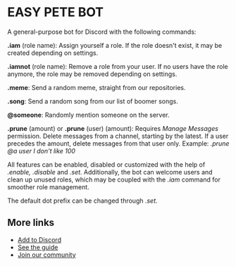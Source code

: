 EASY PETE BOT
=============

<!-- <p align="center"><a href="https://top.gg/bot/700307494580256768">
  <img src="https://top.gg/api/widget/700307494580256768.svg" alt="Easy Pete Bot" />
</a>
</p> -->
A general-purpose bot for Discord with the following commands:

**.iam** (role name): Assign yourself a role. If the role doesn't exist, it may be created depending on settings.

**.iamnot** (role name): Remove a role from your user. If no users have the role anymore, the role may be removed depending on settings.

**.meme**: Send a random meme, straight from our repositories.

**.song**: Send a random song from our list of boomer songs.

**@someone**: Randomly mention someone on the server.

**.prune** (amount) or **.prune** (user) (amount): Requires _Manage Messages_ permission. Delete messages from a channel, starting by the latest. If a user precedes the amount, delete messages from that user only.
Example: _.prune @a user I don't like 100_

All features can be enabled, disabled or customized with the help of _.enable,_ _.disable_ and _.set._ Additionally, the bot can welcome users and clean up unused roles, which may be coupled with the _.iam_ command for smoother role management.

The default dot prefix can be changed through _.set._

## More links

- [Add to Discord](https://discord.com/oauth2/authorize?client_id=700307494580256768&permissions=268561408&scope=bot)
- [See the guide](https://bot.molteni.im)
- [Join our community](https://discord.gg/VkvRqrv)
